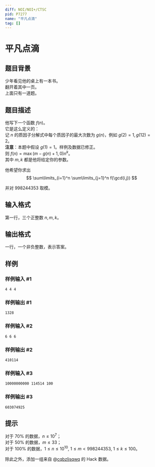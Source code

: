 ```yaml
---
diff: NOI/NOI+/CTSC
pid: P7277
name: "平凡点滴"
tag: []
---
```

# 平凡点滴
## 题目背景

少年看见他的桌上有一本书。  
翻开着其中一页。  
上面只有一道题。
## 题目描述

他写下一个函数 $f(n)$。  
它是这么定义的：  
记 $n$ 的质因子分解式中每个质因子的最大次数为 $g(n)$，例如 $g(2)=1,g(12)=2$。  
**注意**：本题中假设 $g(1)=1$。样例及数据已修正。  
则 $f(n) = \max(m-g(n)+1,0) n^k$。  
其中 $m,k$ 都是他将给定你的参数。

他希望你求出
$$
\sum\limits_{i=1}^n \sum\limits_{j=1}^n f(\gcd(i,j))
$$

并对 $998244353$ 取模。
## 输入格式

第一行，三个正整数 $n,m,k$。
## 输出格式

一行，一个非负整数，表示答案。
## 样例

### 样例输入 #1
```
4 4 4
```
### 样例输出 #1
```
1328
```
### 样例输入 #2
```
6 6 6
```
### 样例输出 #2
```
410114
```
### 样例输入 #3
```
10000000000 114514 100
```
### 样例输出 #3
```
603074925
```
## 提示

对于 $70\%$ 的数据，$n \le 10^7$；  
对于 $50\%$ 的数据，$m \le 33$；  
对于 $100\%$ 的数据，$1 \le n \le 10^{10}$, $1 \le m < 998244353$, $1 \le k \le 100$。

除此之外，添加一组来自 @[cqbzljsqwq](/user/154560) 的 Hack 数据。
